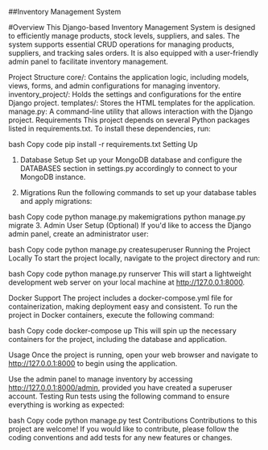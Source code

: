 ##Inventory Management System

#Overview
This Django-based Inventory Management System is designed to efficiently manage products, stock levels, suppliers, and sales. The system supports essential CRUD operations for managing products, suppliers, and tracking sales orders. It is also equipped with a user-friendly admin panel to facilitate inventory management.

Project Structure
core/: Contains the application logic, including models, views, forms, and admin configurations for managing inventory.
inventory_project/: Holds the settings and configurations for the entire Django project.
templates/: Stores the HTML templates for the application.
manage.py: A command-line utility that allows interaction with the Django project.
Requirements
This project depends on several Python packages listed in requirements.txt. To install these dependencies, run:

bash
Copy code
pip install -r requirements.txt
Setting Up
1. Database Setup
Set up your MongoDB database and configure the DATABASES section in settings.py accordingly to connect to your MongoDB instance.

2. Migrations
Run the following commands to set up your database tables and apply migrations:

bash
Copy code
python manage.py makemigrations
python manage.py migrate
3. Admin User Setup (Optional)
If you'd like to access the Django admin panel, create an administrator user:

bash
Copy code
python manage.py createsuperuser
Running the Project
Locally
To start the project locally, navigate to the project directory and run:

bash
Copy code
python manage.py runserver
This will start a lightweight development web server on your local machine at http://127.0.0.1:8000.

Docker Support
The project includes a docker-compose.yml file for containerization, making deployment easy and consistent. To run the project in Docker containers, execute the following command:

bash
Copy code
docker-compose up
This will spin up the necessary containers for the project, including the database and application.

Usage
Once the project is running, open your web browser and navigate to http://127.0.0.1:8000 to begin using the application.

Use the admin panel to manage inventory by accessing http://127.0.0.1:8000/admin, provided you have created a superuser account.
Testing
Run tests using the following command to ensure everything is working as expected:

bash
Copy code
python manage.py test
Contributions
Contributions to this project are welcome! If you would like to contribute, please follow the coding conventions and add tests for any new features or changes.
